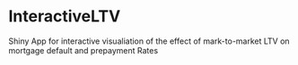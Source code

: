 # InteractiveLTV
Shiny App for interactive visualiation of the effect of mark-to-market LTV on mortgage default and prepayment Rates 
